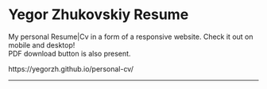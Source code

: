 # Yegor Zhukovskiy Resume
<p>My personal Resume|Cv in a form of a responsive website. Check it out on mobile and desktop!<br>PDF download button is also present.<br></p>
https://yegorzh.github.io/personal-cv/
<hr>
